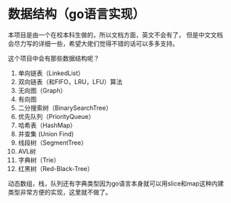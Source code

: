 # 数据结构（go语言实现）

本项目是由一个在校本科生做的，所以文档方面，英文不会有了， 但是中文文档会尽力写的详细一些，希望大佬们觉得不错的话可以多多支持。

这个项目中会有那些数据结构呢？

1. 单向链表（LinkedList）
2. 双向链表（和FIFO，LRU，LFU）算法
3. 无向图（Graph）
4. 有向图
5. 二分搜索树（BinarySearchTree）
6. 优先队列（PriorityQueue）
7. 哈希表（HashMap）
8. 并查集 (Union Find)
9. 线段树（SegmentTree）
10. AVL树
11. 字典树（Trie）
12. 红黑树（Red-Black-Tree）


动态数组，栈，队列还有字典类型因为go语言本身就可以用slice和map这种内建类型非常方便的实现，这里就不做了。

